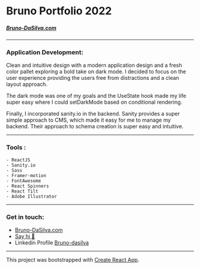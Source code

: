 # Bruno Portfolio 2022

##### [Bruno-DaSilva.com](http://www.bruno-dasilva.com/)

---

### Application Development:

Clean and intuitive design with a modern application design and a fresh color pallet exploring a bold take on dark mode. I decided to focus on the user experience providing the users free from distractions and a clean layout approach.

The dark mode was one of my goals and the UseState hook made my life super easy where I could setDarkMode based on conditional rendering.

Finally, I incorporated sanity.io in the backend. Sanity provides a super simple approach to CMS, which made it easy for me to manage my backend. Their approach to schema creation is super easy and intuitive.

---

### Tools :

    - ReactJS
    - Sanity.io
    - Sass
    - Framer-motion
    - FontAwesome
    - React Spinners
    - React Tilt
    - Adobe Illustrator

---

### Get in touch:

- [Bruno-DaSilva.com](http://www.bruno-dasilva.com/)
- [Say hi 👋](https://bruno-dasilva.com/contact)
- Linkedin Profile [Bruno-dasilva](https://www.linkedin.com/in/bruno-dasilva/)

---

This project was bootstrapped with [Create React App](https://github.com/facebook/create-react-app).
